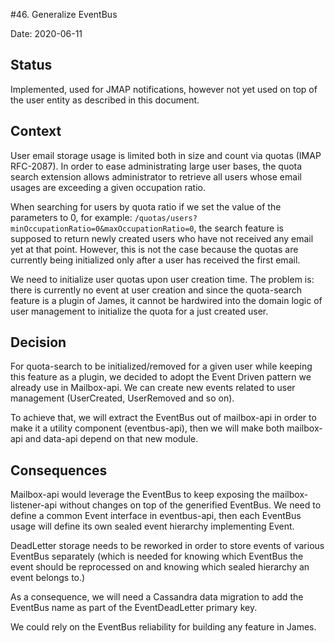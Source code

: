 #46. Generalize EventBus

Date: 2020-06-11

## Status

Implemented, used for JMAP notifications, however not yet used on top of the user entity as 
described in this document.

## Context

User email storage usage is limited both in size and count via quotas (IMAP RFC-2087). In order to ease administrating large user bases, the quota search extension allows administrator
to retrieve all users whose email usages are exceeding a given occupation ratio.

When searching for users by quota ratio if we set the value of the parameters to 0, for example: `/quotas/users?minOccupationRatio=0&maxOccupationRatio=0`, the search feature is supposed to return newly created users
who have not received any email yet at that point. However, this is not the case because the quotas are currently being initialized only after
a user has received the first email.

We need to initialize user quotas upon user creation time. The problem is: there is currently no event at user creation 
and since the quota-search feature is a plugin of James, it cannot be hardwired into the domain logic of user management to initialize the quota for a just created user.

## Decision

For quota-search to be initialized/removed for a given user while keeping this feature as a plugin, we decided to adopt the Event Driven pattern we already use in Mailbox-api. 
We can create new events related to user management (UserCreated, UserRemoved and so on).

To achieve that, we will extract the EventBus out of mailbox-api in order to make it a utility component (eventbus-api), then we will make both mailbox-api and data-api depend on that new module. 

## Consequences

Mailbox-api would leverage the EventBus to keep exposing the mailbox-listener-api without changes on top of the generified EventBus. We need to define a common Event interface in eventbus-api, 
then each EventBus usage will define its own sealed event hierarchy implementing Event.

DeadLetter storage needs to be reworked in order to store events of various EventBus separately (which is needed for knowing which EventBus the event should be reprocessed on 
and knowing which sealed hierarchy an event belongs to.)

As a consequence, we will need a Cassandra data migration to add the EventBus name as part of the EventDeadLetter primary key. 

We could rely on the EventBus reliability for building any feature in James.
